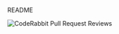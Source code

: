 README

![CodeRabbit Pull Request Reviews](https://img.shields.io/coderabbit/prs/github/PROdotes/PyGame?utm_source=oss&utm_medium=github&utm_campaign=PROdotes%2FPyGame&labelColor=171717&color=FF570A&link=https%3A%2F%2Fcoderabbit.ai&label=CodeRabbit+Reviews)
